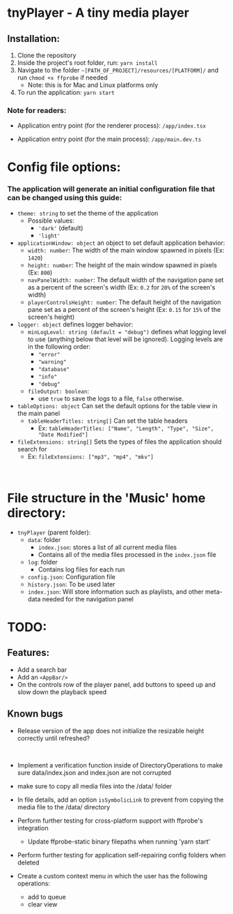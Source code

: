 # tnyPlayer - A tiny media player

## Installation:

1. Clone the repository
2. Inside the project's root folder, run: `yarn install`
3. Navigate to the folder `~[PATH_OF_PROJECT]/resources/[PLATFORM]/` and run `chmod +x ffprobe` if needed
    - Note: this is for Mac and Linux platforms only
4. To run the application: `yarn start`

### Note for readers:

-   Application entry point (for the renderer process): `/app/index.tsx`

-   Application entry point (for the main process): `/app/main.dev.ts`

# Config file options:

### The application will generate an initial configuration file that can be changed using this guide:

-   `theme: string` to set the theme of the application
    -   Possible values:
        -   `'dark'` (default)
        -   `'light'`
-   `applicationWindow: object` an object to set default application behavior:
    -   `width: number`: The width of the main window spawned in pixels (Ex: `1420`)
    -   `height: number`: The height of the main window spawned in pixels (Ex: `800`)
    -   `navPanelWidth: number`: The default width of the navigation pane set as a percent of the screen's width (Ex: `0.2` for `20%` of the screen's width)
    -   `playerControlsHeight: number`: The default height of the navigation pane set as a percent of the screen's height (Ex: `0.15` for `15%` of the screen's height)
-   `logger: object` defines logger behavior:
    -   `minLogLevel: string (default = "debug")` defines what logging level to use (anything below that level will be ignored). Logging levels are in the following order:
        -   `"error"`
        -   `"warning"`
        -   `"database"`
        -   `"info"`
        -   `"debug"`
    -   `fileOutput: boolean`:
        -   use `true` to save the logs to a file, `false` otherwise.
-   `tableOptions: object` Can set the default options for the table view in the main panel
    -   `tableHeaderTitles: string[]` Can set the table headers
        -   Ex: `tableHeaderTitles: ["Name", "Length", "Type", "Size", "Date Modified"]`
-   `fileExtensions: string[]` Sets the types of files the application should search for
    -   Ex: `fileExtensions: ["mp3", "mp4", "mkv"]`

<br>

# File structure in the 'Music' home directory:

-   `tnyPlayer` (parent folder):
    -   `data`: folder
        -   `index.json`: stores a list of all current media files
        -   Contains all of the media files processed in the `index.json` file
    -   `log`: folder
        -   Contains log files for each run
    -   `config.json`: Configuration file
    -   `history.json`: To be used later
    -   `index.json`: Will store information such as playlists, and other meta-data needed for the navigation panel

# TODO:

## Features:

-   Add a search bar
-   Add an `<AppBar/>`
-   On the controls row of the player panel, add buttons to speed up and slow down the playback speed

## Known bugs

-   Release version of the app does not initialize the resizable height correctly until refreshed?

<br/>

-   Implement a verification function inside of DirectoryOperations to make sure data/index.json and index.json are not corrupted
-   make sure to copy all media files into the /data/ folder
-   In file details, add an option `isSymbolicLink` to prevent from copying the media file to the /data/ directory

-   Perform further testing for cross-platform support with ffprobe's integration
    -   Update ffprobe-static binary filepaths when running 'yarn start'
-   Perform further testing for application self-repairing config folders when deleted
-   Create a custom context menu in which the user has the following operations:
    -   add to queue
    -   clear view

<br/>
